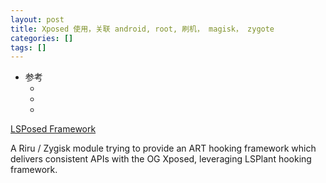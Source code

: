 ```yaml
---
layout: post
title: Xposed 使用，关联 android, root, 刷机， magisk， zygote
categories: []
tags: []
---
```


* 参考
  * []()
  * []()
  * []()



[LSPosed Framework](https://github.com/LSPosed/LSPosed)

A Riru / Zygisk module trying to provide an ART hooking framework which delivers consistent APIs with the OG Xposed, leveraging LSPlant hooking framework.
























